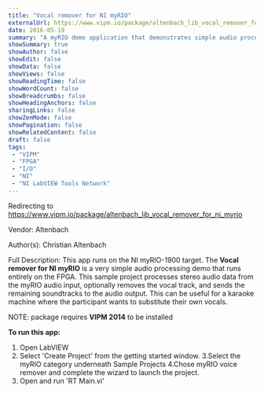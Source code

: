 ```yaml
---
title: "Vocal remover for NI myRIO"
externalUrl: https://www.vipm.io/package/altenbach_lib_vocal_remover_for_ni_myrio
date: 2016-05-19
summary: "A myRIO demo application that demonstrates simple audio processing"
showSummary: true
showAuthor: false
showEdit: false
showData: false
showViews: false
showReadingTime: false
showWordCount: false
showBreadcrumbs: false
showHeadingAnchors: false
sharingLinks: false
showZenMode: false
showPagination: false
showRelatedContent: false
draft: false
tags:
 - "VIPM"
 - "FPGA"
 - "I/O"
 - "NI"
 - "NI LabVIEW Tools Network"
---
```


Redirecting to https://www.vipm.io/package/altenbach_lib_vocal_remover_for_ni_myrio

Vendor: Altenbach

Author(s): Christian Altenbach
 
Full Description:
This app runs on the NI myRIO-1900 target. The **Vocal remover for NI myRIO**  is a very simple audio processing demo that runs entirely on the FPGA. This sample project processes stereo audio data from the myRIO audio input, optionally removes the vocal track, and sends the remaining soundtracks to the audio output. This can be useful for a karaoke machine where the participant wants to substitute their own vocals.

NOTE: package requires **VIPM 2014** to be installed

**To run this app:**

1. Open LabVIEW
2. Select 'Create Project' from the getting started window.
3.Select the myRIO category underneath Sample Projects
4.Chose myRIO voice remover and complete the wizard to launch the project.
5. Open and run 'RT Main.vi'